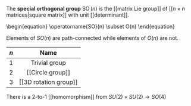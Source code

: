 The **special orthogonal group** $\operatorname{SO}(n)$ is the [[matrix Lie group]] of [[$n \times n$ matrices|square matrix]] with unit [[determinant]]. 

\begin{equation}
\operatorname{SO}(n) \subset O(n) 
\end{equation}

Elements of $SO(n)$ are path-connected while elements of $O(n)$ are not. 

|$n$|Name|
|:--:|:----:|
|1|Trivial group|
|2|[[Circle group]]|
|3|[[3D rotation group]]|


There is a 2-to-1 [[homomorphism]] from $SU(2)\times SU(2) \to SO(4)$
